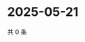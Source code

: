 # 2025-05-21

共 0 条

<!-- BEGIN ZHIHUQUESTIONS -->
<!-- 最后更新时间 Wed May 21 2025 16:15:49 GMT+0800 (China Standard Time) -->

<!-- END ZHIHUQUESTIONS -->
